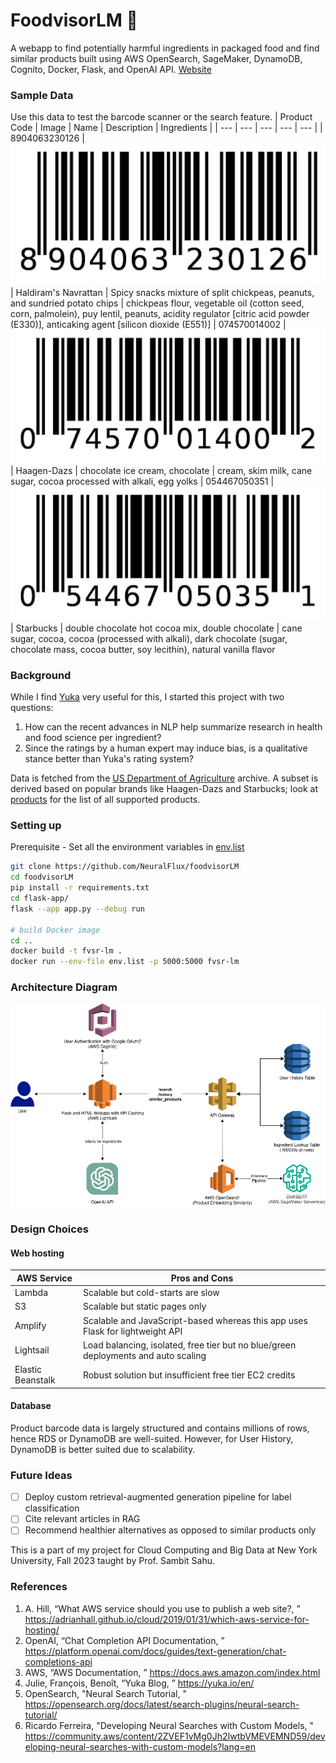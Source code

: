 # FoodvisorLM 🍎
A webapp to find potentially harmful ingredients in packaged food and find similar products built using AWS OpenSearch, SageMaker, DynamoDB, Cognito, Docker, Flask, and OpenAI API.
[Website](https://foodvisor-lm-service.hqr6aeehu3q28.us-east-1.cs.amazonlightsail.com/)

### Sample Data
Use this data to test the barcode scanner or the search feature.
| Product Code | Image | Name | Description | Ingredients |
| --- | --- | --- | --- | --- |
| 8904063230126 | ![barcode 8904063230126](/assets/sample_barcodes/8904063230126.jpg) | Haldiram's Navrattan | Spicy snacks mixture of split chickpeas, peanuts, and sundried potato chips | chickpeas flour, vegetable oil (cotton seed, corn, palmolein), puy lentil, peanuts, acidity regulator [citric acid powder (E330)], anticaking agent [silicon dioxide (E551)]
| 074570014002 | ![barcode 074570014002](/assets/sample_barcodes/074570014002.jpg) | Haagen-Dazs | chocolate ice cream, chocolate | cream, skim milk, cane sugar, cocoa processed with alkali, egg yolks
| 054467050351 | ![barcode 054467050351](/assets/sample_barcodes/054467050351.jpg) | Starbucks | double chocolate hot cocoa mix, double chocolate | cane sugar, cocoa, cocoa (processed with alkali), dark chocolate (sugar, chocolate mass, cocoa butter, soy lecithin), natural vanilla flavor

### Background
While I find [Yuka](https://yuka.io/en/) very useful for this, I started this project with two questions:
1) How can the recent advances in NLP help summarize research in health and food science per ingredient?
2) Since the ratings by a human expert may induce bias, is a qualitative stance better than Yuka's rating system?

Data is fetched from the [US Department of Agriculture](https://fdc.nal.usda.gov/download-datasets.html) archive. A subset is derived based on popular brands like Haagen-Dazs and Starbucks; look at [products](/assets/products_info.csv) for the list of all supported products.

### Setting up
Prerequisite - Set all the environment variables in [env.list](/env.list)
```bash
git clone https://github.com/NeuralFlux/foodvisorLM
cd foodvisorLM
pip install -r requirements.txt
cd flask-app/
flask --app app.py --debug run

# build Docker image
cd ..
docker build -t fvsr-lm .
docker run --env-file env.list -p 5000:5000 fvsr-lm
```

### Architecture Diagram
![Architecture diagram of this project comprising various AWS services](/assets/foodvisorLM_arch.png)

### Design Choices
#### Web hosting
| AWS Service | Pros and Cons |
| --- | --- |
| Lambda | Scalable but cold-starts are slow |
| S3 | Scalable but static pages only |
| Amplify | Scalable and JavaScript-based whereas this app uses Flask for lightweight API |
| Lightsail | Load balancing, isolated, free tier but no blue/green deployments and auto scaling |
| Elastic Beanstalk | Robust solution but insufficient free tier EC2 credits |

#### Database
Product barcode data is largely structured and contains millions of rows, hence RDS or DynamoDB are well-suited. However, for User History, DynamoDB is better suited due to scalability.

### Future Ideas
- [ ] Deploy custom retrieval-augmented generation pipeline for label classification
- [ ] Cite relevant articles in RAG
- [ ] Recommend healthier alternatives as opposed to similar products only

This is a part of my project for Cloud Computing and Big Data at New York University, Fall 2023 taught by Prof. Sambit Sahu.

### References
1. A. Hill, “What AWS service should you use to publish a web site?, ” https://adrianhall.github.io/cloud/2019/01/31/which-aws-service-for-hosting/
2. OpenAI, “Chat Completion API Documentation, ” https://platform.openai.com/docs/guides/text-generation/chat-completions-api
3. AWS, “AWS Documentation, ” https://docs.aws.amazon.com/index.html
4. Julie, François, Benoı̂t, “Yuka Blog, ” https://yuka.io/en/
5. OpenSearch, "Neural Search Tutorial, " https://opensearch.org/docs/latest/search-plugins/neural-search-tutorial/
6. Ricardo Ferreira, "Developing Neural Searches with Custom Models, " https://community.aws/content/2ZVEF1vMg0Jh2IwtbVMEVEMND59/developing-neural-searches-with-custom-models?lang=en
